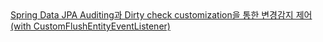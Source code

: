 <a href="https://medium.com/@taesulee93/spring-data-jpa-auditing%EA%B3%BC-dirty-check-customization%EC%9D%84-%ED%86%B5%ED%95%9C-%EB%B3%80%EA%B2%BD%EA%B0%90%EC%A7%80-%EC%A0%9C%EC%96%B4-with-0ea660cc559b">
Spring Data JPA Auditing과 Dirty check customization을 통한 변경감지 제어 (with CustomFlushEntityEventListener)</a>
